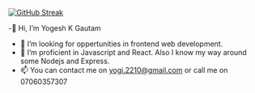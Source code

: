 [![GitHub Streak](http://github-readme-streak-stats.herokuapp.com?user=yogi2210&theme=github-dark-blue&hide_border=true&date_format=j%20M%5B%20Y%5D)](https://git.io/streak-stats) 

-👋 Hi, I’m Yogesh K Gautam
- 👀 I’m looking for oppertunities in frontend web development.
- 🌱 I’m proficient in Javascript and React. Also I know my way around some Nodejs and Express.
- 📫 You can contact me on yogi.2210@gmail.com or call me on 07060357307

<!---
yogi2210/yogi2210 is a ✨ special ✨ repository because its `README.md` (this file) appears on your GitHub profile.
You can click the Preview link to take a look at your changes.
--->

